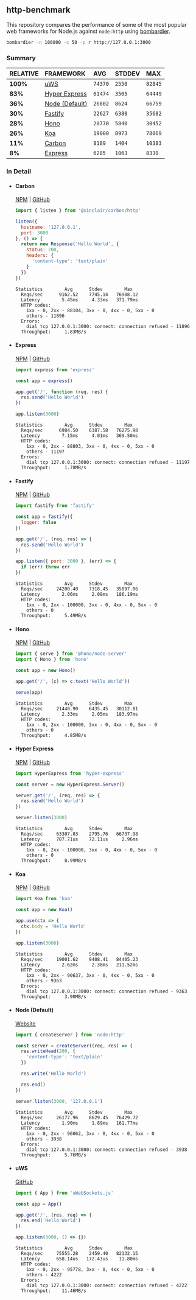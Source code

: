 ## http-benchmark

This repository compares the performance of some of the most popular web frameworks for Node.js against `node:http` using [bombardier](https://github.com/codesenberg/bombardier).

```bash
bombardier -n 100000 -c 50 -p r http://127.0.0.1:3000
```

### Summary

| RELATIVE | FRAMEWORK | AVG | STDDEV | MAX |
| :--- | :--- | :--- | :--- | :--- |
| **100%** | [uWS](#uws) | `74370` | `2550` | `82845` |
| **83%** | [Hyper Express](#hyper-express) | `61474` | `3505` | `64449` |
| **36%** | [Node (Default)](#node-default) | `26802` | `8624` | `66759` |
| **30%** | [Fastify](#fastify) | `22627` | `6380` | `35682` |
| **28%** | [Hono](#hono) | `20770` | `5840` | `30452` |
| **26%** | [Koa](#koa) | `19000` | `8973` | `78069` |
| **11%** | [Carbon](#carbon) | `8189` | `1404` | `10383` |
| **8%** | [Express](#express) | `6285` | `1063` | `8330` |


### In Detail

- #### Carbon
  [NPM](https://npmjs.com/@sinclair/carbon) | [GitHub](https://github.com/sinclairzx81/carbon)
  ```js
  import { listen } from '@sinclair/carbon/http'

  listen({
    hostname: '127.0.0.1',
    port: 3000
  }, () => {
    return new Response('Hello World', {
      status: 200,
      headers: {
        'content-type': 'text/plain'
      }
    })
  })
  ```

  ```
  Statistics        Avg      Stdev        Max
    Reqs/sec      9162.52    7745.14   76988.12
    Latency        5.45ms     4.33ms   371.79ms
    HTTP codes:
      1xx - 0, 2xx - 88104, 3xx - 0, 4xx - 0, 5xx - 0
      others - 11896
    Errors:
      dial tcp 127.0.0.1:3000: connect: connection refused - 11896
    Throughput:     1.83MB/s
  ```

- #### Express
  [NPM](https://npmjs.com/express) | [GitHub](https://github.com/expressjs/express)
  ```js
  import express from 'express'

  const app = express()

  app.get('/', function (req, res) {
    res.send('Hello World')
  })

  app.listen(3000)
  ```

  ```
  Statistics        Avg      Stdev        Max
    Reqs/sec      6984.50    6387.58   76275.98
    Latency        7.15ms     4.01ms   369.50ms
    HTTP codes:
      1xx - 0, 2xx - 88803, 3xx - 0, 4xx - 0, 5xx - 0
      others - 11197
    Errors:
      dial tcp 127.0.0.1:3000: connect: connection refused - 11197
    Throughput:     1.78MB/s
  ```

- #### Fastify
  [NPM](https://npmjs.com/fastify) | [GitHub](https://github.com/fastify/fastify)
  ```js
  import fastify from 'fastify'

  const app = fastify({
    logger: false
  })

  app.get('/', (req, res) => {
    res.send('Hello World')
  })

  app.listen({ port: 3000 }, (err) => {
    if (err) throw err
  })
  ```

  ```
  Statistics        Avg      Stdev        Max
    Reqs/sec     24200.40    7318.45   35897.06
    Latency        2.06ms     2.08ms   186.19ms
    HTTP codes:
      1xx - 0, 2xx - 100000, 3xx - 0, 4xx - 0, 5xx - 0
      others - 0
    Throughput:     5.49MB/s
  ```

- #### Hono
  [NPM](https://npmjs.com/hono) | [GitHub](https://github.com/honojs/hono)
  ```js
  import { serve } from '@hono/node-server'
  import { Hono } from 'hono'

  const app = new Hono()

  app.get('/', (c) => c.text('Hello World'))

  serve(app)
  ```

  ```
  Statistics        Avg      Stdev        Max
    Reqs/sec     21440.90    6435.45   30112.81
    Latency        2.33ms     2.05ms   183.97ms
    HTTP codes:
      1xx - 0, 2xx - 100000, 3xx - 0, 4xx - 0, 5xx - 0
      others - 0
    Throughput:     4.85MB/s
  ```

- #### Hyper Express
  [NPM](https://npmjs.com/hyper-express) | [GitHub](https://github.com/kartikk221/hyper-express)
  ```js
  import HyperExpress from 'hyper-express'

  const server = new HyperExpress.Server()

  server.get('/', (req, res) => {
    res.send('Hello World')
  })

  server.listen(3000)
  ```

  ```
  Statistics        Avg      Stdev        Max
    Reqs/sec     63307.03    2795.76   66737.98
    Latency      787.71us    72.11us     2.96ms
    HTTP codes:
      1xx - 0, 2xx - 100000, 3xx - 0, 4xx - 0, 5xx - 0
      others - 0
    Throughput:     8.99MB/s
  ```

- #### Koa
  [NPM](https://npmjs.com/koa) | [GitHub](https://github.com/koajs/koa)
  ```js
  import Koa from 'koa'

  const app = new Koa()

  app.use(ctx => {
    ctx.body = 'Hello World'
  })

  app.listen(3000)
  ```

  ```
  Statistics        Avg      Stdev        Max
    Reqs/sec     19001.62    9408.41   84405.23
    Latency        2.62ms     2.38ms   211.52ms
    HTTP codes:
      1xx - 0, 2xx - 90637, 3xx - 0, 4xx - 0, 5xx - 0
      others - 9363
    Errors:
      dial tcp 127.0.0.1:3000: connect: connection refused - 9363
    Throughput:     3.90MB/s
  ```

- #### Node (Default)
  [Website](https://nodejs.org/api/http.html)
  ```js
  import { createServer } from 'node:http'

  const server = createServer((req, res) => {
    res.writeHead(200, {
      'content-type': 'text/plain'
    })

    res.write('Hello World')

    res.end()
  })

  server.listen(3000, '127.0.0.1')
  ```

  ```
  Statistics        Avg      Stdev        Max
    Reqs/sec     26177.96    8629.45   76429.72
    Latency        1.90ms     1.89ms   161.77ms
    HTTP codes:
      1xx - 0, 2xx - 96062, 3xx - 0, 4xx - 0, 5xx - 0
      others - 3938
    Errors:
      dial tcp 127.0.0.1:3000: connect: connection refused - 3938
    Throughput:     5.76MB/s
  ```

- #### uWS
  [GitHub](https://github.com/uNetworking/uWebSockets.js)
  ```js
  import { App } from 'uWebSockets.js'

  const app = App()

  app.get('/', (res, req) => {
    res.end('Hello World')
  })

  app.listen(3000, () => {})
  ```

  ```
  Statistics        Avg      Stdev        Max
    Reqs/sec     75555.28    2459.40   82132.15
    Latency      658.14us   172.43us    11.80ms
    HTTP codes:
      1xx - 0, 2xx - 95778, 3xx - 0, 4xx - 0, 5xx - 0
      others - 4222
    Errors:
      dial tcp 127.0.0.1:3000: connect: connection refused - 4222
    Throughput:    11.46MB/s
  ```


